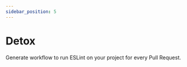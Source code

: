 ```yaml
---
sidebar_position: 5
---
```


# Detox

Generate workflow to run ESLint on your project for every Pull Request.
